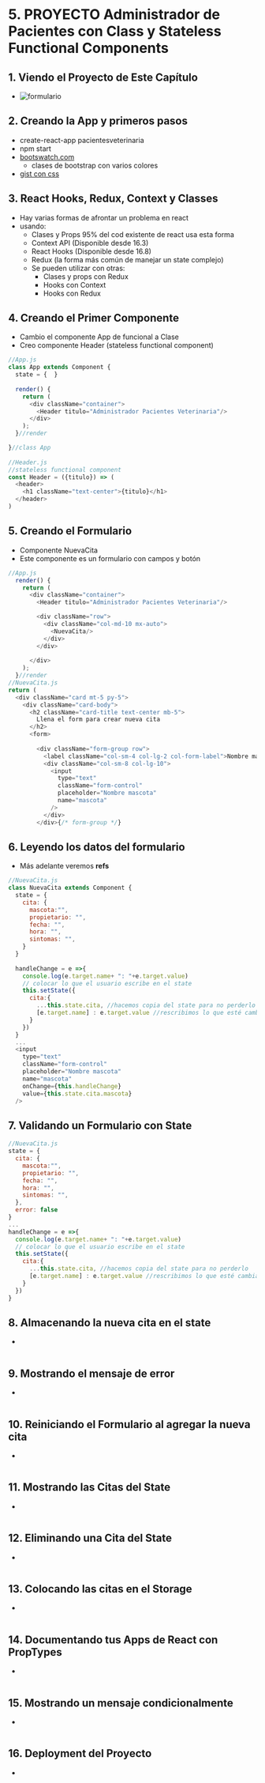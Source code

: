 # 5. PROYECTO Administrador de Pacientes con Class y Stateless Functional Components

## 1. Viendo el Proyecto de Este Capítulo
- ![formulario](https://trello-attachments.s3.amazonaws.com/5d7fef6652faf333827e91c3/1182x671/2b1670c0f5a17382a86026287fc42381/image.png)
## 2. Creando la App y primeros pasos
- create-react-app pacientesveterinaria
- npm start
- [bootswatch.com](https://bootswatch.com)
    - clases de bootstrap con varios colores
- [gist con css](https://gist.github.com/juanpablogdl/40a1702e6663e9032930442c1a91c76e)
## 3. React Hooks, Redux, Context y Classes
- Hay varias formas de afrontar un problema en react
- usando:
  - Clases y Props 95% del cod existente de react usa esta forma
  - Context API (Disponible desde 16.3)
  - React Hooks (Disponible desde 16.8)
  - Redux (la forma más común de manejar un state complejo)
  - Se pueden utilizar con otras:
    - Clases y props con Redux
    - Hooks con Context
    - Hooks con Redux
## 4. Creando el Primer Componente
- Cambio el componente App de funcional a Clase
- Creo componente Header (stateless functional component)
```js
//App.js
class App extends Component {
  state = {  }
  
  render() { 
    return (  
      <div className="container">
        <Header titulo="Administrador Pacientes Veterinaria"/>
      </div>
    );
  }//render

}//class App 
 
//Header.js
//stateless functional component
const Header = ({titulo}) => (
  <header>
    <h1 className="text-center">{titulo}</h1>
  </header>
)
```
## 5. Creando el Formulario
- Componente NuevaCita
- Este componente es un formulario con campos y botón
```js
//App.js
  render() { 
    return (  
      <div className="container">
        <Header titulo="Administrador Pacientes Veterinaria"/>

        <div className="row">
          <div className="col-md-10 mx-auto">
            <NuevaCita/>
          </div>
        </div>
        
      </div>
    );
  }//render
//NuevaCita.js
return (  
  <div className="card mt-5 py-5">
    <div className="card-body">
      <h2 className="card-title text-center mb-5">
        Llena el form para crear nueva cita
      </h2>
      <form>
        
        <div className="form-group row">
          <label className="col-sm-4 col-lg-2 col-form-label">Nombre mascota</label>
          <div className="col-sm-8 col-lg-10">
            <input 
              type="text"
              className="form-control"
              placeholder="Nombre mascota"
              name="mascota"
            />
          </div>
        </div>{/* form-group */}
```
## 6. Leyendo los datos del formulario
- Más adelante veremos **refs**
```js
//NuevaCita.js
class NuevaCita extends Component {
  state = {  
    cita: {
      mascota:"",
      propietario: "",
      fecha: "",
      hora: "",
      sintomas: "",
    }
  }
  
  handleChange = e =>{
    console.log(e.target.name+ ": "+e.target.value)
    // colocar lo que el usuario escribe en el state
    this.setState({
      cita:{
        ...this.state.cita, //hacemos copia del state para no perderlo
        [e.target.name] : e.target.value //rescribimos lo que esté cambiando
      }
    })
  }
  ...
  <input 
    type="text"
    className="form-control"
    placeholder="Nombre mascota"
    name="mascota"
    onChange={this.handleChange}
    value={this.state.cita.mascota}
  />  
```
## 7. Validando un Formulario con State
```js
//NuevaCita.js
state = {  
  cita: {
    mascota:"",
    propietario: "",
    fecha: "",
    hora: "",
    sintomas: "",
  },
  error: false
}
...
handleChange = e =>{
  console.log(e.target.name+ ": "+e.target.value)
  // colocar lo que el usuario escribe en el state
  this.setState({
    cita:{
      ...this.state.cita, //hacemos copia del state para no perderlo
      [e.target.name] : e.target.value //rescribimos lo que esté cambiando
    }
  })
}
```
## 8. Almacenando la nueva cita en el state
- 
```js
```
## 9. Mostrando el mensaje de error
- 
```js
```
## 10. Reiniciando el Formulario al agregar la nueva cita
- 
```js
```
## 11. Mostrando las Citas del State
- 
```js
```
## 12. Eliminando una Cita del State
- 
```js
```
## 13. Colocando las citas en el Storage
- 
```js
```
## 14. Documentando tus Apps de React con PropTypes
- 
```js
```
## 15. Mostrando un mensaje condicionalmente
- 
```js
```
## 16. Deployment del Proyecto
- 
```js
```

